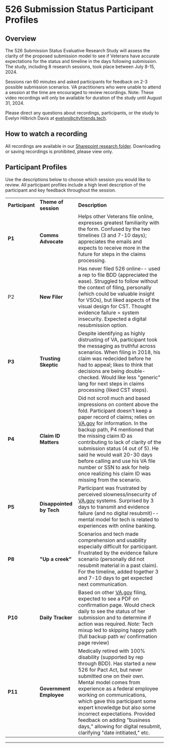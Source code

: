 

# 526 Submission Status Participant Profiles

## Overview

The 526 Submission Status Evaluative Research Study will assess the clarity of the proposed submission model to see if Veterans have accurate expectations for the status and timeline in the days following submission. The study, including 8 research sessions, took place between July 8-15, 2024. 

Sessions ran 60 minutes and asked participants for feedback on 2-3 possible submission scenarios. VA practitioners who were unable to attend a session at the time are encouraged to review recordings. Note: These video recordings will only be available for duration of the study until August 31, 2024. 

Please direct any questions about recordings, participants, or the study to Evelyn Hilbrich Davis at evelyn@cityfriends.tech. 

## How to watch a recording
All recordings are available in our [Sharepoint research folder]([url](https://dvagov.sharepoint.com/:f:/s/vaabdvro/EgClpik4g09KuYCp4wHSt3MBWhQmME18pi_w3OipVD6FNw?e=Nfdo6e)). 
Downloading or saving recordings is prohibited, please view only. 

## Participant Profiles
Use the descriptions below to choose which session you would like to review. All participant profiles include a high level description of the participant and key feedback throughout the session. 

|   |   |   |
|--|--|--|
|**Participant**| **Theme of session**| **Description**
|**P1** | **Comms Advocate** | Helps other Veterans file online, expresses greatest familiarity with the form. Confused by the two timelines (3 and 7-10 days); appreciates the emails and expects to receive more in the future for steps in the claims processing. |
|P2 | **New Filer** | Has never filed 526 online-- used a rep to file BDD (appreciated the ease). Struggled to follow without the context of filing, personally (which could be valuable insight for VSOs), but liked aspects of the visual design for CST. Thought evidence failure = system insecurity. Expected a digital resubmission option.
|**P3** |**Trusting Skeptic**  | Despite identifying as highly distrusting of VA, participant took the messaging as truthful across scenarios. When filing in 2018, his claim was redecided before he had to appeal; likes to think that decisions are being double-checked. Would like less "generic" lang for next steps in claims processing (liked CST steps). 
|**P4** | **Claim ID Matters**|Did not scroll much and based impressions on content above the fold. Participant doesn't keep a paper record of claims; relies on [VA.gov](http://va.gov/) for information. In the backup path, P4 mentioned that the missing claim ID as contributing to lack of clarity of the submission status (4 out of 5). He said he would wait 20-30 days before calling and use his VA file number or SSN to ask for help once realizing his claim ID was missing from the scenario.  |
|**P5** | **Disappointed by Tech**| Participant was frustrated by perceived slowness/insecurity of [VA.gov](http://va.gov/) systems. Surprised by 3 days to transmit and evidence failure (and no digital resubmit)-- mental model for tech is related to experiences with online banking.|
| **P8** |  **"Up a creek"** |Scenarios and tech made comprehension and usability especially difficult for participant. Frustrated by the evidence failure scenario (personally did not resubmit material in a past claim). For the timeline, added together 3 and 7-10 days to get expected next communication.|
|**P10**| **Daily Tracker** | Based on other [VA.gov](http://va.gov/) filing, expected to see a PDF on confirmation page. Would check daily to see the status of her submission and to determine if action was required.  *Note:* Tech mixup led to skipping happy path (full backup path w/ confirmation page review) 
|**P11**| **Government Employee** | Medically retired with 100% disability (supported by rep through BDD). Has started a new 526 for Pact Act, but never submitted one on their own. Mental model comes from experience as a federal employee working on communications, which gave this participant some expert knowledge but also some incorrect expectations. Provided feedback on adding "business days," allowing for digital resubmit, clarifying "date intitiated," etc.

****


